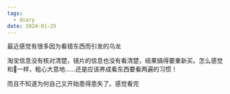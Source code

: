 ```yaml
---
tags:
  - diary
date: 2024-01-25
---
```

最近感觉有很多因为看错东西而引发的乌龙 

淘宝信息没有核对清楚，镜片的信息也没有看清楚，结果搞得要重新买。怎么感觉和🥗一样，粗心大意地……还是应该养成看东西要看两遍的习惯！

而且不知道为何自己又开始患得患失了。感觉看完